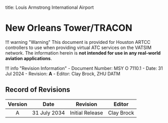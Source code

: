 title: Louis Armstrong International Airport
# New Orleans Tower/TRACON

!!! warning "Warning"
    This document is provided for Houston ARTCC controllers to use when providing virtual ATC services on the VATSIM network. The information herein is **not intended for use in any real-world aviation applications**.

!!! info "Revision Information"
    - Document Number: MSY O 7110.1
    - Date: 31 Jul 2024
    - Revision: **A**
    - Editor: Clay Brock, ZHU DATM

## Record of Revisions
| Version | Date | Revision | Editor |
|:---:|:---:|:---:|:---:|
| A | 31 July 2034 | Initial Release | Clay Brock |